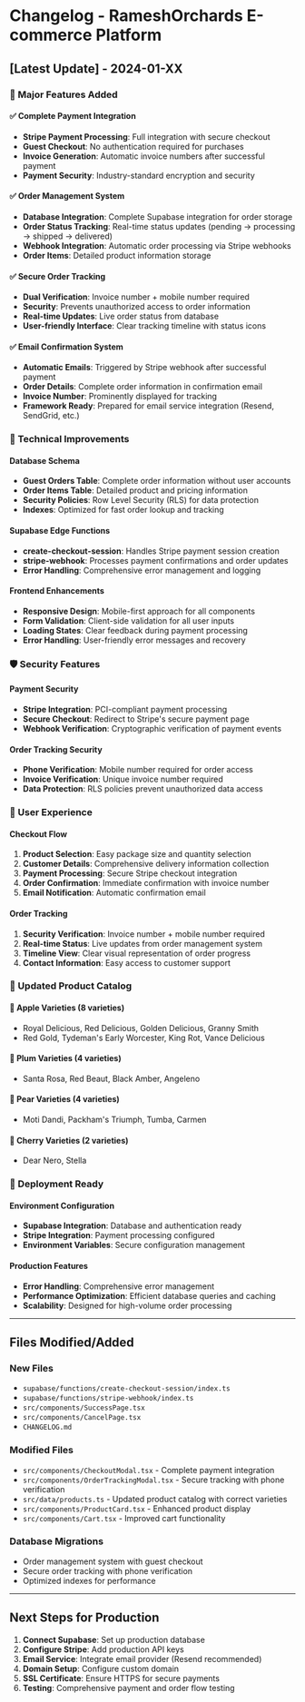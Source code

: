 # Changelog - RameshOrchards E-commerce Platform

## [Latest Update] - 2024-01-XX

### 🚀 Major Features Added

#### ✅ Complete Payment Integration
- **Stripe Payment Processing**: Full integration with secure checkout
- **Guest Checkout**: No authentication required for purchases
- **Invoice Generation**: Automatic invoice numbers after successful payment
- **Payment Security**: Industry-standard encryption and security

#### ✅ Order Management System
- **Database Integration**: Complete Supabase integration for order storage
- **Order Status Tracking**: Real-time status updates (pending → processing → shipped → delivered)
- **Webhook Integration**: Automatic order processing via Stripe webhooks
- **Order Items**: Detailed product information storage

#### ✅ Secure Order Tracking
- **Dual Verification**: Invoice number + mobile number required
- **Security**: Prevents unauthorized access to order information
- **Real-time Updates**: Live order status from database
- **User-friendly Interface**: Clear tracking timeline with status icons

#### ✅ Email Confirmation System
- **Automatic Emails**: Triggered by Stripe webhook after successful payment
- **Order Details**: Complete order information in confirmation email
- **Invoice Number**: Prominently displayed for tracking
- **Framework Ready**: Prepared for email service integration (Resend, SendGrid, etc.)

### 🔧 Technical Improvements

#### Database Schema
- **Guest Orders Table**: Complete order information without user accounts
- **Order Items Table**: Detailed product and pricing information
- **Security Policies**: Row Level Security (RLS) for data protection
- **Indexes**: Optimized for fast order lookup and tracking

#### Supabase Edge Functions
- **create-checkout-session**: Handles Stripe payment session creation
- **stripe-webhook**: Processes payment confirmations and order updates
- **Error Handling**: Comprehensive error management and logging

#### Frontend Enhancements
- **Responsive Design**: Mobile-first approach for all components
- **Form Validation**: Client-side validation for all user inputs
- **Loading States**: Clear feedback during payment processing
- **Error Handling**: User-friendly error messages and recovery

### 🛡️ Security Features

#### Payment Security
- **Stripe Integration**: PCI-compliant payment processing
- **Secure Checkout**: Redirect to Stripe's secure payment page
- **Webhook Verification**: Cryptographic verification of payment events

#### Order Tracking Security
- **Phone Verification**: Mobile number required for order access
- **Invoice Verification**: Unique invoice number required
- **Data Protection**: RLS policies prevent unauthorized data access

### 📱 User Experience

#### Checkout Flow
1. **Product Selection**: Easy package size and quantity selection
2. **Customer Details**: Comprehensive delivery information collection
3. **Payment Processing**: Secure Stripe checkout integration
4. **Order Confirmation**: Immediate confirmation with invoice number
5. **Email Notification**: Automatic confirmation email

#### Order Tracking
1. **Security Verification**: Invoice number + mobile number required
2. **Real-time Status**: Live updates from order management system
3. **Timeline View**: Clear visual representation of order progress
4. **Contact Information**: Easy access to customer support

### 🔄 Updated Product Catalog

#### 🍎 Apple Varieties (8 varieties)
- Royal Delicious, Red Delicious, Golden Delicious, Granny Smith
- Red Gold, Tydeman's Early Worcester, King Rot, Vance Delicious

#### 🍑 Plum Varieties (4 varieties)
- Santa Rosa, Red Beaut, Black Amber, Angeleno

#### 🍐 Pear Varieties (4 varieties)
- Moti Dandi, Packham's Triumph, Tumba, Carmen

#### 🍒 Cherry Varieties (2 varieties)
- Dear Nero, Stella

### 🚀 Deployment Ready

#### Environment Configuration
- **Supabase Integration**: Database and authentication ready
- **Stripe Integration**: Payment processing configured
- **Environment Variables**: Secure configuration management

#### Production Features
- **Error Handling**: Comprehensive error management
- **Performance Optimization**: Efficient database queries and caching
- **Scalability**: Designed for high-volume order processing

---

## Files Modified/Added

### New Files
- `supabase/functions/create-checkout-session/index.ts`
- `supabase/functions/stripe-webhook/index.ts`
- `src/components/SuccessPage.tsx`
- `src/components/CancelPage.tsx`
- `CHANGELOG.md`

### Modified Files
- `src/components/CheckoutModal.tsx` - Complete payment integration
- `src/components/OrderTrackingModal.tsx` - Secure tracking with phone verification
- `src/data/products.ts` - Updated product catalog with correct varieties
- `src/components/ProductCard.tsx` - Enhanced product display
- `src/components/Cart.tsx` - Improved cart functionality

### Database Migrations
- Order management system with guest checkout
- Secure order tracking with phone verification
- Optimized indexes for performance

---

## Next Steps for Production

1. **Connect Supabase**: Set up production database
2. **Configure Stripe**: Add production API keys
3. **Email Service**: Integrate email provider (Resend recommended)
4. **Domain Setup**: Configure custom domain
5. **SSL Certificate**: Ensure HTTPS for secure payments
6. **Testing**: Comprehensive payment and order flow testing